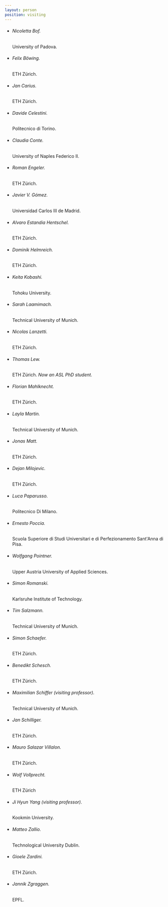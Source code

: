 ```yaml
---
layout: person
position: visiting
---
```


<ul class="visiting-list">
<li><h6 class="visiting-name">Nicoletta Bof.</h6> <p class="visiting-excerpt">University of Padova.</p></li>
<li><h6 class="visiting-name">Felix Böwing.</h6> <p class="visiting-excerpt">ETH Zürich.</p></li>
<li><h6 class="visiting-name">Jan Carius.</h6> <p class="visiting-excerpt">ETH Zürich.</p></li>
<li><h6 class="visiting-name">Davide Celestini.</h6> <p class="visiting-excerpt">Politecnico di Torino.</p></li>
<li><h6 class="visiting-name">Claudia Conte.</h6> <p class="visiting-excerpt">University of Naples Federico II.</p></li>
<li><h6 class="visiting-name">Roman Engeler.</h6> <p class="visiting-excerpt">ETH Zürich.</p></li>
<li><h6 class="visiting-name">Javier V. Gómez.</h6> <p class="visiting-excerpt">Universidad Carlos III de Madrid.</p></li>
<li><h6 class="visiting-name">Alvaro Estandia Hentschel.</h6> <p class="visiting-excerpt">ETH Zürich.</p></li>
<li><h6 class="visiting-name">Dominik Helmreich.</h6> <p class="visiting-excerpt">ETH Zürich.</p></li>
<li><h6 class="visiting-name">Keita Kobashi.</h6> <p class="visiting-excerpt">Tohoku University.</p></li>
<li><h6 class="visiting-name">Sarah Laamimach.</h6> <p class="visiting-excerpt">Technical University of Munich.</p></li>
<li><h6 class="visiting-name">Nicolas Lanzetti.</h6> <p class="visiting-excerpt">ETH Zürich.</p></li>
<li><h6 class="visiting-name">Thomas Lew.</h6> <p class="visiting-excerpt">ETH Zürich. <i>Now an ASL PhD student.</i></p></li>
<li><h6 class="visiting-name">Florian Mahlknecht.</h6> <p class="visiting-excerpt">ETH Zürich.</p></li>
<li><h6 class="visiting-name">Layla Martin.</h6> <p class="visiting-excerpt">Technical University of Munich.</p></li>
<li><h6 class="visiting-name">Jonas Matt.</h6> <p class="visiting-excerpt">ETH Zürich.</p></li>
<li><h6 class="visiting-name">Dejan Milojevic.</h6> <p class="visiting-excerpt">ETH Zürich.</p></li>
<li><h6 class="visiting-name">Luca Paparusso.</h6> <p class="visiting-excerpt">Politecnico Di Milano.</p></li>
<li><h6 class="visiting-name">Ernesto Poccia.</h6> <p class="visiting-excerpt">Scuola Superiore di Studi Universitari e di Perfezionamento Sant'Anna di Pisa.</p></li>
<li><h6 class="visiting-name">Wolfgang Pointner.</h6> <p class="visiting-excerpt">Upper Austria University of Applied Sciences.</p></li>
<li><h6 class="visiting-name">Simon Romanski.</h6> <p class="visiting-excerpt">Karlsruhe Institute of Technology.</p></li>
<li><h6 class="visiting-name">Tim Salzmann.</h6> <p class="visiting-excerpt">Technical University of Munich.</p></li>
<li><h6 class="visiting-name">Simon Schaefer.</h6> <p class="visiting-excerpt">ETH Zürich.</p></li>
<li><h6 class="visiting-name">Benedikt Schesch.</h6> <p class="visiting-excerpt">ETH Zürich.</p></li>
<li><h6 class="visiting-name">Maximilian Schiffer (visiting professor).</h6> <p class="visiting-excerpt">Technical University of Munich.</p></li>
<li><h6 class="visiting-name">Jan Schilliger.</h6> <p class="visiting-excerpt">ETH Zürich.</p></li>
<li><h6 class="visiting-name">Mauro Salazar Villalon.</h6> <p class="visiting-excerpt">ETH Zürich.</p></li>
<li><h6 class="visiting-name">Wolf Vollprecht.</h6> <p class="visiting-excerpt">ETH Zürich</p></li>
<li><h6 class="visiting-name">Ji Hyun Yang (visiting professor).</h6> <p class="visiting-excerpt">Kookmin University.</p></li>
<li><h6 class="visiting-name">Matteo Zallio.</h6> <p class="visiting-excerpt">Technological University Dublin.</p></li>
<li><h6 class="visiting-name">Gioele Zardini.</h6> <p class="visiting-excerpt">ETH Zürich.</p></li>
<li><h6 class="visiting-name">Jannik Zgraggen.</h6> <p class="visiting-excerpt">EPFL.</p></li>
</ul>
